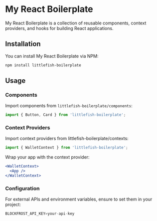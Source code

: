 # My React Boilerplate

My React Boilerplate is a collection of reusable components, context providers, and hooks for building React applications.

## Installation

You can install My React Boilerplate via NPM:

```bash
npm install littlefish-boilerplate
```

## Usage

### Components

Import components from `littlefish-boilerplate/components`:

```jsx
import { Button, Card } from 'littlefish-boilerplate';
```

### Context Providers
Import context providers from littlefish-boilerplate/contexts:

```jsx
import { WalletContext } from 'littlefish-boilerplate';
```
Wrap your app with the context provider:
```jsx
<WalletContext>
  <App />
</WalletContext>
```
### Configuration
For external APIs and environment variables, ensure to set them in your project:
```jsx
BLOCKFROST_API_KEY=your-api-key
```